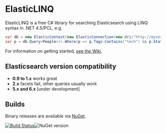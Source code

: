 # ElasticLINQ

ElasticLINQ is a free C# library for searching Elasticsearch using LINQ syntax in .NET 4.5/PCL, e.g.

```csharp
var db = new ElasticContext(new ElasticConnection(new Uri("http://myserver:9200")));
var p = db.Query<People>().Where(p => p.Tags.Contains("tech") && p.State == "WA");
```

For information on getting started, [see the Wiki](https://github.com/CenturyLinkCloud/ElasticLINQ/wiki/Getting-Started).

## Elasticsearch version compatibility

* **0.9 to 1.x** works great
* **2.x** facets fail, other queries usually work
* **5.x and 6.x** [under development]

## Builds

Binary releases are available via [NuGet](http://www.nuget.org/packages/ElasticLinq/). 

[![Build Status](https://ci.appveyor.com/api/projects/status/7p4c73ocmmwjc05q/branch/master?svg=true)](https://ci.appveyor.com/project/ElasticLINQ/elasticlinq/)![NuGet version](https://img.shields.io/nuget/v/elasticlinq.svg?style=flat)
